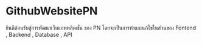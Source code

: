 # GithubWebsitePN
ยินดีต้อนรับสู่การพัฒนาเว็บแอพพลิเคชั่น ของ PN โดยจะเป็นการทำและแก้ไขในส่วนของ Fontend , Backend , Database , API
